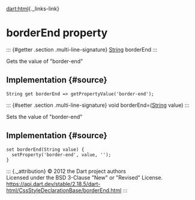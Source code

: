 [dart:html](../../dart-html/dart-html-library){._links-link}

borderEnd property
==================

::: {#getter .section .multi-line-signature}
[String](../../dart-core/string-class) borderEnd
:::

Gets the value of \"border-end\"

Implementation {#source}
--------------

``` {.language-dart data-language="dart"}
String get borderEnd => getPropertyValue('border-end');
```

::: {#setter .section .multi-line-signature}
void borderEnd=([String](../../dart-core/string-class) value)
:::

Sets the value of \"border-end\"

Implementation {#source}
--------------

``` {.language-dart data-language="dart"}
set borderEnd(String value) {
  setProperty('border-end', value, '');
}
```

::: {._attribution}
© 2012 the Dart project authors\
Licensed under the BSD 3-Clause \"New\" or \"Revised\" License.\
<https://api.dart.dev/stable/2.18.5/dart-html/CssStyleDeclarationBase/borderEnd.html>
:::
